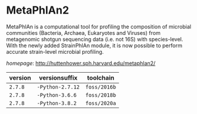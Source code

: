 # MetaPhlAn2

MetaPhlAn is a computational tool for profiling the composition of microbial  communities (Bacteria, Archaea, Eukaryotes and Viruses) from metagenomic shotgun sequencing  data (i.e. not 16S) with species-level. With the newly added StrainPhlAn module, it is now  possible to perform accurate strain-level microbial profiling.

*homepage*: <http://huttenhower.sph.harvard.edu/metaphlan2/>

version | versionsuffix | toolchain
--------|---------------|----------
``2.7.8`` | ``-Python-2.7.12`` | ``foss/2016b``
``2.7.8`` | ``-Python-3.6.6`` | ``foss/2018b``
``2.7.8`` | ``-Python-3.8.2`` | ``foss/2020a``
